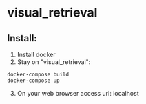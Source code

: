# visual_retrieval
## Install:
1. Install docker
2. Stay on "visual_retrieval":
```
docker-compose build
docker-compose up
```
3. On your web browser access url: localhost
